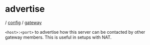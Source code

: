 # advertise

/ [config](/ref/config/index.md) / [gateway](/ref/config/config/gateway/index.md) 

`<host>:<port>` to advertise how this server can be contacted by
other gateway members. This is useful in setups with NAT.


